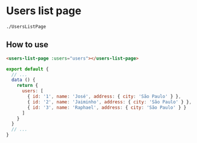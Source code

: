 # Users list page

```./UsersListPage```

## How to use

```html
<users-list-page :users="users"></users-list-page>
```

```javascript
export default {
  // ...
  data () {
    return {
      users: [
        { id: '1', name: 'José', address: { city: 'São Paulo' } },
        { id: '2', name: 'Jaiminho', address: { city: 'São Paulo' } },
        { id: '3', name: 'Raphael', address: { city: 'São Paulo' } }
      ]
    }
  }
  // ...
}
```
